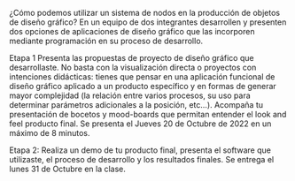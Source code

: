 ¿Cómo podemos utilizar un sistema de nodos en la producción de objetos de diseño gráfico? En un equipo de dos integrantes desarrollen y presenten dos opciones de aplicaciones de diseño gráfico que las incorporen mediante programación en su proceso de desarrollo.

Etapa 1  Presenta las propuestas de proyecto de diseño gráfico que desarrollaste. No basta con la visualización directa o proyectos con intenciones didácticas: tienes que pensar en una aplicación funcional de diseño gráfico aplicado a un producto específico  y en formas de generar mayor complejidad (la relación entre varios procesos, su uso para determinar parámetros adicionales a la posición, etc...). 
Acompaña tu presentación de bocetos y mood-boards que permitan entender el look and feel producto final. Se presenta el Jueves 20 de  Octubre de 2022 en un máximo de 8 minutos.

Etapa 2: Realiza un demo de tu producto final, presenta el software que utilizaste, el proceso de desarrollo y los resultados finales. Se entrega el lunes 31 de Octubre en la clase.
